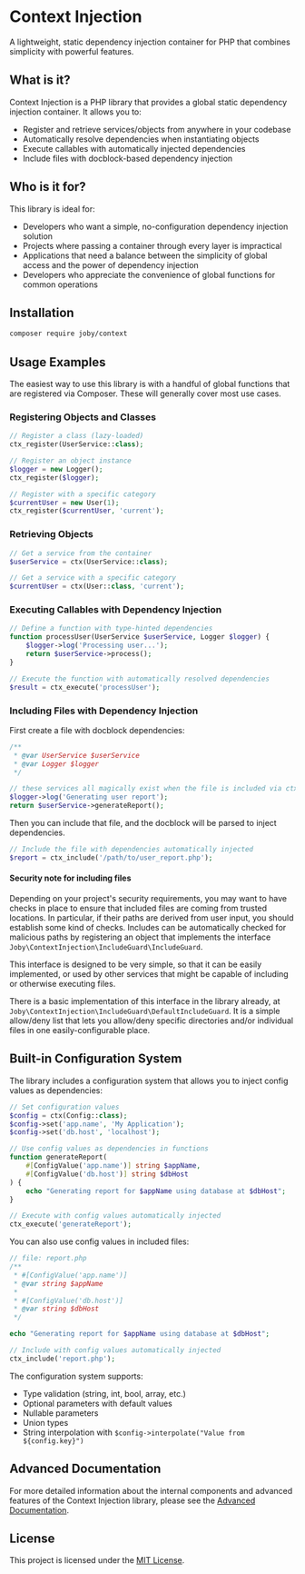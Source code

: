 # Context Injection

A lightweight, static dependency injection container for PHP that combines simplicity with powerful features.

## What is it?

Context Injection is a PHP library that provides a global static dependency injection container. It allows you to:

- Register and retrieve services/objects from anywhere in your codebase
- Automatically resolve dependencies when instantiating objects
- Execute callables with automatically injected dependencies
- Include files with docblock-based dependency injection

## Who is it for?

This library is ideal for:

- Developers who want a simple, no-configuration dependency injection solution
- Projects where passing a container through every layer is impractical
- Applications that need a balance between the simplicity of global access and the power of dependency injection
- Developers who appreciate the convenience of global functions for common operations

## Installation

```bash
composer require joby/context
```

## Usage Examples

The easiest way to use this library is with a handful of global functions that are registered via Composer.
These will generally cover most use cases.

### Registering Objects and Classes

```php
// Register a class (lazy-loaded)
ctx_register(UserService::class);

// Register an object instance
$logger = new Logger();
ctx_register($logger);

// Register with a specific category
$currentUser = new User(1);
ctx_register($currentUser, 'current');
```

### Retrieving Objects

```php
// Get a service from the container
$userService = ctx(UserService::class);

// Get a service with a specific category
$currentUser = ctx(User::class, 'current');
```

### Executing Callables with Dependency Injection

```php
// Define a function with type-hinted dependencies
function processUser(UserService $userService, Logger $logger) {
    $logger->log('Processing user...');
    return $userService->process();
}

// Execute the function with automatically resolved dependencies
$result = ctx_execute('processUser');
```

### Including Files with Dependency Injection

First create a file with docblock dependencies:

```php
/**
 * @var UserService $userService
 * @var Logger $logger
 */

// these services all magically exist when the file is included via ctx_include()
$logger->log('Generating user report');
return $userService->generateReport();
```

Then you can include that file, and the docblock will be parsed to inject dependencies.

```php
// Include the file with dependencies automatically injected
$report = ctx_include('/path/to/user_report.php');
```

#### Security note for including files

Depending on your project's security requirements, you may want to have checks in place to ensure that included files
are coming from trusted locations. In particular, if their paths are derived from user input, you should establish some
kind of checks. Includes can be automatically checked for malicious paths by registering an object that implements the
interface `Joby\ContextInjection\IncludeGuard\IncludeGuard`.

This interface is designed to be very simple, so that it can be easily implemented, or used by other services that might
be capable of including or otherwise executing files.

There is a basic implementation of this interface in the library already, at
`Joby\ContextInjection\IncludeGuard\DefaultIncludeGuard`. It is a simple allow/deny list that lets you allow/deny
specific directories and/or individual files in one easily-configurable place.

## Built-in Configuration System

The library includes a configuration system that allows you to inject config values as dependencies:

```php
// Set configuration values
$config = ctx(Config::class);
$config->set('app.name', 'My Application');
$config->set('db.host', 'localhost');

// Use config values as dependencies in functions
function generateReport(
    #[ConfigValue('app.name')] string $appName,
    #[ConfigValue('db.host')] string $dbHost
) {
    echo "Generating report for $appName using database at $dbHost";
}

// Execute with config values automatically injected
ctx_execute('generateReport');
```

You can also use config values in included files:

```php
// file: report.php
/**
 * #[ConfigValue('app.name')]
 * @var string $appName
 * 
 * #[ConfigValue('db.host')]
 * @var string $dbHost
 */

echo "Generating report for $appName using database at $dbHost";

// Include with config values automatically injected
ctx_include('report.php');
```

The configuration system supports:

- Type validation (string, int, bool, array, etc.)
- Optional parameters with default values
- Nullable parameters
- Union types
- String interpolation with `$config->interpolate("Value from ${config.key}")`

## Advanced Documentation

For more detailed information about the internal components and advanced features of the Context Injection library,
please see the [Advanced Documentation](README_advanced.md).

## License

This project is licensed under the [MIT License](LICENSE).
